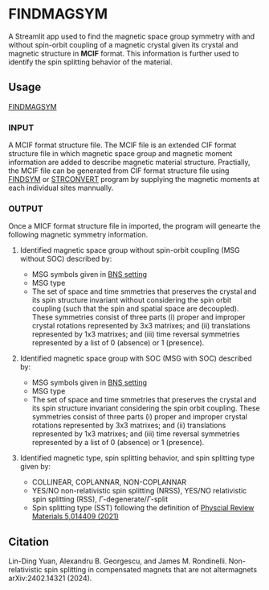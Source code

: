 # FINDMAGSYM

A Streamlit app used to find the magnetic space group symmetry with and without spin-orbit coupling of a magnetic crystal given its crystal and magnetic structure in **MCIF** format. This information is further used to identify the spin splitting behavior of the material.

## Usage
[FINDMAGSYM](https://findmagsym.streamlit.app) 

### INPUT
A MCIF format structure file. The MCIF file is an extended CIF format structure file in which magnetic space group and magnetic moment information are added to describe magnetic material structure. Practially, the MCIF file can be generated from CIF format structure file using [FINDSYM](https://iso.byu.edu/iso/findsym.php) or [STRCONVERT](https://cryst.ehu.es/cgi-bin/cryst/programs/mcif2vesta/index.php) program by supplying the magnetic moments at each individual sites mannually.
### OUTPUT
Once a MICF format structure file in imported, the program will genearte the following magnetic symmetry information. 
1. Identified magnetic space group without spin-orbit coupling (MSG without SOC) described by: 
    - MSG symbols given in [BNS setting](https://stokes.byu.edu/iso/magneticspacegroupshelp.php)  
    - MSG type  
    - The set of space and time smmetries that preserves the crystal and its spin structure invariant without considering the spin orbit coupling (such that the spin and spatial space are decoupled). These symmetries consist of three parts (i) proper and improper crystal rotations represented by 3x3 matrixes; and (ii) translations represented by 1x3 matrixes; and (iii) time reversal symmetries
 represented by a list of 0 (absence) or 1 (presence).  

2. Identified magnetic space group with SOC (MSG with SOC) described by: 
    - MSG symbols given in [BNS setting](https://stokes.byu.edu/iso/magneticspacegroupshelp.php)  
    - MSG type  
    - The set of space and time smmetries that preserves the crystal and its spin structure invariant considering the spin orbit coupling. These symmetries consist of three parts (i) proper and improper crystal rotations represented by 3x3 matrixes; and (ii) translations represented by 1x3 matrixes; and (iii) time reversal symmetries represented by a list of 0 (absence) or 1 (presence).  

3. Identified magnetic type, spin splitting behavior, and spin splitting type given by: 
    - COLLINEAR, COPLANNAR, NON-COPLANNAR 
    - YES/NO non-relativistic spin splitting (NRSS), YES/NO relativistic spin splitting (RSS), $\Gamma$-degenerate/$\Gamma$-split  
    - Spin splitting type (SST) following the definition of [Physcial Review Materials 5,014409 (2021)](https://journals.aps.org/prmaterials/abstract/10.1103/PhysRevMaterials.5.014409) 

## Citation
Lin-Ding Yuan, Alexandru B. Georgescu, and James M. Rondinelli. Non-relativistic spin splitting in compensated magnets that are not altermagnets arXiv:2402.14321 (2024).
